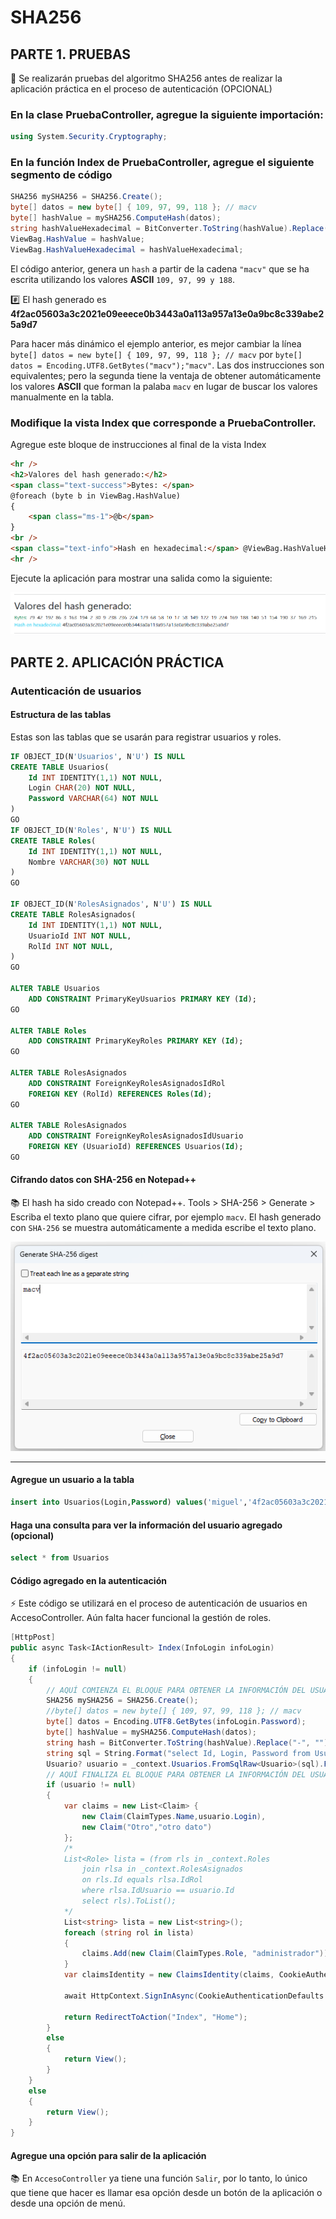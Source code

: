 # SHA256

## PARTE 1. PRUEBAS

:hammer: Se realizarán pruebas del algoritmo SHA256 antes de realizar la aplicación práctica en el proceso de autenticación (OPCIONAL)

### En la clase PruebaController, agregue la siguiente importación:

```csharp
using System.Security.Cryptography;
```

### En la función Index de PruebaController, agregue el siguiente segmento de código

```csharp
SHA256 mySHA256 = SHA256.Create();
byte[] datos = new byte[] { 109, 97, 99, 118 }; // macv
byte[] hashValue = mySHA256.ComputeHash(datos);
string hashValueHexadecimal = BitConverter.ToString(hashValue).Replace("-", "").ToLower();
ViewBag.HashValue = hashValue;
ViewBag.HashValueHexadecimal = hashValueHexadecimal;
```

El código anterior, genera un `hash` a partir de la cadena `"macv"` que se ha escrita utilizando los valores **ASCII** `109, 97, 99 y 188`.

:hash: El hash generado es **4f2ac05603a3c2021e09eeece0b3443a0a113a957a13e0a9bc8c339abe25a9d7**

Para hacer más dinámico el ejemplo anterior, es mejor cambiar la línea `byte[] datos = new byte[] { 109, 97, 99, 118 }; // macv` por `byte[] datos = Encoding.UTF8.GetBytes("macv");"macv"`. Las dos instrucciones son equivalentes; pero la segunda tiene la ventaja de obtener automáticamente los valores **ASCII** que forman la palaba `macv` en lugar de buscar los valores manualmente en la tabla.   

### Modifique la vista Index que corresponde a PruebaController.
Agregue este bloque de instrucciones al final de la vista Index

```html
<hr />
<h2>Valores del hash generado:</h2>
<span class="text-success">Bytes: </span>
@foreach (byte b in ViewBag.HashValue)
{
    <span class="ms-1">@b</span>
}
<br />
<span class="text-info">Hash en hexadecimal:</span> @ViewBag.HashValueHexadecimal
<hr />
```

Ejecute la aplicación para mostrar una salida como la siguiente:  

![image](./img/valores_hash_generado.png)  

## PARTE 2. APLICACIÓN PRÁCTICA

### Autenticación de usuarios

#### Estructura de las tablas

Estas son las tablas que se usarán para registrar usuarios y roles.  

```sql
IF OBJECT_ID(N'Usuarios', N'U') IS NULL
CREATE TABLE Usuarios(
	Id INT IDENTITY(1,1) NOT NULL,
	Login CHAR(20) NOT NULL,
	Password VARCHAR(64) NOT NULL
)
GO
IF OBJECT_ID(N'Roles', N'U') IS NULL
CREATE TABLE Roles(
	Id INT IDENTITY(1,1) NOT NULL,
	Nombre VARCHAR(30) NOT NULL
)
GO

IF OBJECT_ID(N'RolesAsignados', N'U') IS NULL
CREATE TABLE RolesAsignados(
	Id INT IDENTITY(1,1) NOT NULL,
	UsuarioId INT NOT NULL,
	RolId INT NOT NULL,
)
GO

ALTER TABLE Usuarios
	ADD CONSTRAINT PrimaryKeyUsuarios PRIMARY KEY (Id);
GO

ALTER TABLE Roles
	ADD CONSTRAINT PrimaryKeyRoles PRIMARY KEY (Id);
GO

ALTER TABLE RolesAsignados
	ADD CONSTRAINT ForeignKeyRolesAsignadosIdRol
	FOREIGN KEY (RolId) REFERENCES Roles(Id);
GO

ALTER TABLE RolesAsignados
	ADD CONSTRAINT ForeignKeyRolesAsignadosIdUsuario
	FOREIGN KEY (UsuarioId) REFERENCES Usuarios(Id);
GO

```

#### Cifrando datos con SHA-256 en Notepad++
:books: El hash ha sido creado con Notepad++. Tools > SHA-256 > Generate > Escriba el texto plano que quiere cifrar, por ejemplo `macv`. El hash generado con `SHA-256` se muestra automáticamente a medida escribe el texto plano.  

![image](./img/sha256_macv.png)  
<hr >

#### Agregue un usuario a la tabla

```sql
insert into Usuarios(Login,Password) values('miguel','4f2ac05603a3c2021e09eeece0b3443a0a113a957a13e0a9bc8c339abe25a9d7')
```

#### Haga una consulta para ver la información del usuario agregado (opcional)  

```sql
select * from Usuarios
```


#### Código agregado en la autenticación

:zap: Este código se utilizará en el proceso de autenticación de usuarios en AccesoController. Aún falta hacer funcional la gestión de roles.

```csharp
[HttpPost]
public async Task<IActionResult> Index(InfoLogin infoLogin)
{
    if (infoLogin != null)
    {
        // AQUÍ COMIENZA EL BLOQUE PARA OBTENER LA INFORMACIÓN DEL USUARIO QUE SE QUIERE AUTENTICAR
        SHA256 mySHA256 = SHA256.Create();
        //byte[] datos = new byte[] { 109, 97, 99, 118 }; // macv
        byte[] datos = Encoding.UTF8.GetBytes(infoLogin.Password);
        byte[] hashValue = mySHA256.ComputeHash(datos);
        string hash = BitConverter.ToString(hashValue).Replace("-", "").ToLower();
        string sql = String.Format("select Id, Login, Password from Usuarios a where Login='{0}' and Password='{1}'", infoLogin.Login, hash);
        Usuario? usuario = _context.Usuarios.FromSqlRaw<Usuario>(sql).FirstOrDefault<Usuario>();
        // AQUÍ FINALIZA EL BLOQUE PARA OBTENER LA INFORMACIÓN DEL USUARIO QUE SE QUIERE AUTENTICAR
        if (usuario != null)
        {
            var claims = new List<Claim> {
                new Claim(ClaimTypes.Name,usuario.Login),
                new Claim("Otro","otro dato")
            };
            /*
            List<Role> lista = (from rls in _context.Roles
                join rlsa in _context.RolesAsignados
                on rls.Id equals rlsa.IdRol
                where rlsa.IdUsuario == usuario.Id
                select rls).ToList();
            */
            List<string> lista = new List<string>();
            foreach (string rol in lista)
            {
                claims.Add(new Claim(ClaimTypes.Role, "administrador")); // rol.Nombre
            }
            var claimsIdentity = new ClaimsIdentity(claims, CookieAuthenticationDefaults.AuthenticationScheme);

            await HttpContext.SignInAsync(CookieAuthenticationDefaults.AuthenticationScheme, new ClaimsPrincipal(claimsIdentity));

            return RedirectToAction("Index", "Home");
        }
        else
        {
            return View();
        }
    }
    else
    {
        return View();
    }
}
```

#### Agregue una opción para salir de la aplicación

:books: En `AccesoController` ya tiene una función `Salir`, por lo tanto, lo único que tiene que hacer es llamar esa opción desde un botón de la aplicación o desde una opción de menú.  
